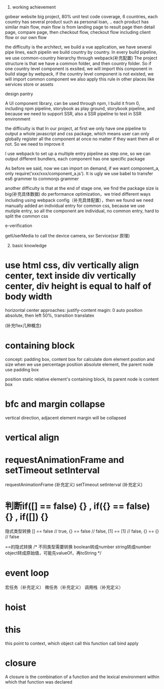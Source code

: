 1. working achievement

gobear website
big project, 80% unit test code coverage, 6 countries, each country has several product such as personal loan, ..
each product has similar main flow, main flow is from landing page to result page then detail page, compare page,
then checkout flow, checkout flow including client flow or our own flow

the difficulty is the architect, we build a vue application, we have several pipe lines, each pipelin we build
country by country.
In every build pipeline, we use common-country hierarchy through webpack(补充配置)
The project structure is that we have a common folder, and then country folder. So if one country level component is exsited, we will import this component in build stage by webpack, if the country level component is not existed, we will import common component
we also apply this rule in other places like services store or assets


design pantry

A UI component library, can be used through npm, I build it from 0, including npm pipeline, storybook as play ground, storybook pipeline, and because we need to support SSR, also a SSR pipeline to test in SSR environment

the difficulty is that In our project, at first we only have one pipeline to output a whole javascript and css package, which means user can only globally register all the component at once no matter if they want them all or not. So we need to improve it

I use webpack to set up a multiple entry pipeline as step one, so we can output different bundlers, each component has one specific package

As before we said, now we can import on demand, if we want component_a, only require(‘xxx/xxx/component_a.js’). It is ugly
we use babel to transfer es6 grammer to commonjs grammer


another difficulty is that at the end of stage one, we find the package size is big(补充具体数据) do performance optimization，we tried different ways including using webpack config（补充具体配置），then we found we need manually added an individual entry for common css, because we use mutiple entry, so all the component are individual, no common entry, hard to split the common css


e-verification

getUserMedia to call the device camera, ssr Service(ssr 原理)

2. basic knowledge
# use html css, div vertically align center, text inside div vertically center, div height is equal to half of body width

horizontal center approaches:
justify-content
magin: 0 auto
position absolute, then left 50%, transition translatex

(补充flex几种概念)

# containing block
concept: padding box, content box
for calculate dom element postion and size when we use percentage
  position absolute element, the parent node use padding box

  position static relative element's containing block, its parent node is content box

# bfc and margin collapse

vertical direction, adjacent element margin will be collapsed


# vertical align

# requestAnimationFrame and setTimeout setInterval
requestAnimationFrame (补充定义)
setTimeout setInterval (补充定义)

# 判断if([] == false) {} , if({} == false) {} , if([]) {}

隐式类型转换 [] == false // true, {} == false // false, [1] == [1] // false, {} == {} // false

==的隐式转换
/*
不同类型需要转换
boolean转成number
string转成number
object转成原始值，可能先valueOf，再toString
*/

# event loop
宏任务（补充定义）
微任务（补充定义）
调用栈（补充定义）

# hoist

# this
this point to context, which object call this function
call bind apply

# closure
A closure is the combination of a function and the lexical environment within which that function was declared

